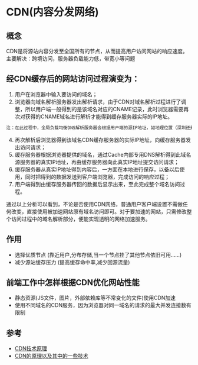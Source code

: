 # CDN(内容分发网络)

## 概念
CDN是将源站内容分发至全国所有的节点，从而提高用户访问网站的响应速度。  
主要解决：跨境访问，服务器负载能力低，带宽小等问题

## 经CDN缓存后的网站访问过程演变为：
1.  用户在浏览器中输入要访问的域名； 
2.  浏览器向域名解析服务器发出解析请求，由于CDN对域名解析过程进行了调整，所以用户端一般得到的是该域名对应的CNAME记录，此时浏览器需要再次对获得的CNAME域名进行解析才能得到缓存服务器实际的IP地址。  
  ```python
  注：在此过程中，全局负载均衡DNS解析服务器会根据用户端的源IP地址，如地理位置（深圳还是上海）、接入网类型（电信还是网通）将用户的访问请求定位到离用户路由最短、位置最近、负载最轻的Cache节点（缓存服务器）上，实现就近定位。定位优先原则可按位置、可按路由、也可按负载等。 
  ```
4. 再次解析后浏览器得到该域名CDN缓存服务器的实际IP地址，向缓存服务器发出访问请求； 
5. 缓存服务器根据浏览器提供的域名，通过Cache内部专用DNS解析得到此域名源服务器的真实IP地址，再由缓存服务器向此真实IP地址提交访问请求； 
6. 缓存服务器从真实IP地址得到内容后，一方面在本地进行保存，以备以后使用，同时把得到的数据发送到客户端浏览器，完成访问的响应过程； 
7. 用户端得到由缓存服务器传回的数据后显示出来，至此完成整个域名访问过程。  


  通过以上分析可以看到，不论是否使用CDN网络，普通用户客户端设置不需做任何改变，直接使用被加速网站原有域名访问即可。对于要加速的网站，只需修改整个访问过程中的域名解析部分，便能实现透明的网络加速服务。

## 作用
- 选择优质节点 (靠近用户,分布存储,当一个节点挂了其他节点依旧可用......)
- 减少源站缓存压力 (提高缓存命中率,减少回源流量)

## 前端工作中怎样根据CDN优化网站性能
- 静态资源(JS文件，图片，外部依赖库等不常变化的文件)使用CDN加速
- 使用不同域名的CDN服务，因为浏览器对同一域名的请求的最大并发连接数有限制

## 参考
- [CDN技术原理](https://www.cnblogs.com/flymolgee/articles/4331784.html)
- [CDN的原理以及其中的一些技术](https://blog.csdn.net/qq_40083727/article/details/81090584)